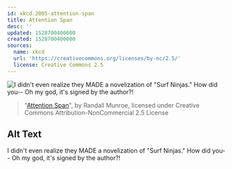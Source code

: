 ```yaml
---
id: xkcd.2005-attention-span
title: Attention Span
desc: ''
updated: 1528700400000
created: 1528700400000
sources:
  name: xkcd
  url: 'https://creativecommons.org/licenses/by-nc/2.5/'
  license: Creative Commons 2.5
---
```

![I didn't even realize they MADE a novelization of "Surf Ninjas." How did you-- Oh my god, it's signed by the author?!](https://imgs.xkcd.com/comics/attention_span.png)
> "[Attention Span](https://xkcd.com/2005/)", by Randall Munroe, licensed under Creative Commons Attribution-NonCommercial 2.5 License

## Alt Text
I didn't even realize they MADE a novelization of "Surf Ninjas." How did you-- Oh my god, it's signed by the author?!
